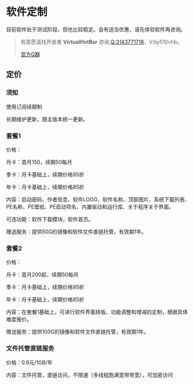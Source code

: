 # 软件定制

目前软件处于测试阶段，但也比较稳定。会有适当优惠，请先体验软件再咨询。

> 有意愿请找开发者 **VirtualHotBar** 咨询,[Q:3143771718](https://wpa.qq.com/msgrd?v=3&uin=2445408174&site=qq&menu=yes&jumpflag=1)、V:by510vhb。
>
> [官方Q群](https://sysri.cn/QQGroup/)



## 定价
### 须知
使用订阅续期制

长期维护更新，随主版本统一更新。

### 套餐1
价格：

月卡：首月150，续期50每月 

季卡：月卡基础上，续期价格95折

年卡：月卡基础上，续期价格85折

内容：启动密码、作者信息、软件LOGO、软件名称、顶部图片、系统下载列表、PE名称、PE壁纸、PE启动项名、内置驱动和运行库、关于程序关于界面。

可选功能：软件下载模块，软件首页。

赠送服务：提供50G的镜像和软件文件直链托管，有效期1年。

### 套餐2
价格：

月卡：首月200起，续期50每月 

季卡：月卡基础上，续期价格95折

年卡：月卡基础上，续期价格85折

内容：在套餐1基础上，可进行软件界面排版、功能调整和增减的定制，根据具体难度报价。

赠送服务：提供100G的镜像和软件文件直链托管，有效期1年。

### 文件托管直链服务
价格：0.6元/1GB/年

内容：文件托管，直链访问，不限速（多线程跑满宽带带宽），可加密访问
